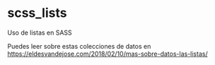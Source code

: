 # scss_lists
Uso de listas en SASS

Puedes leer sobre estas colecciones de datos en 
https://eldesvandejose.com/2018/02/10/mas-sobre-datos-las-listas/
